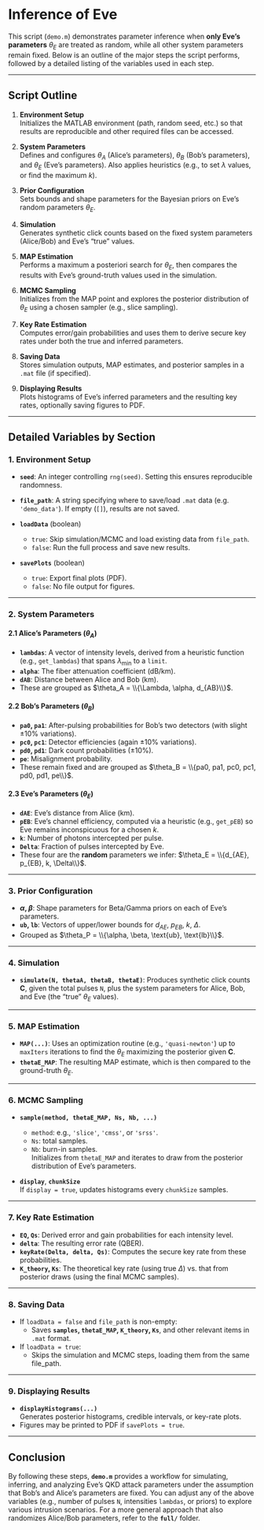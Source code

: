 # Inference of Eve

This script (`demo.m`) demonstrates parameter inference when **only Eve’s parameters** $\theta_E$ are treated as random, while all other system parameters remain fixed. Below is an outline of the major steps the script performs, followed by a detailed listing of the variables used in each step.

---

## Script Outline

1. **Environment Setup**  
   Initializes the MATLAB environment (path, random seed, etc.) so that results are reproducible and other required files can be accessed.

2. **System Parameters**  
   Defines and configures $\theta_A$ (Alice’s parameters), $\theta_B$ (Bob’s parameters), and $\theta_E$ (Eve’s parameters). Also applies heuristics (e.g., to set $\lambda$ values, or find the maximum $k$).

3. **Prior Configuration**  
   Sets bounds and shape parameters for the Bayesian priors on Eve’s random parameters $\theta_E$.

4. **Simulation**  
   Generates synthetic click counts based on the fixed system parameters (Alice/Bob) and Eve’s “true” values.

5. **MAP Estimation**  
   Performs a maximum a posteriori search for $\theta_E$, then compares the results with Eve’s ground-truth values used in the simulation.

6. **MCMC Sampling**  
   Initializes from the MAP point and explores the posterior distribution of $\theta_E$ using a chosen sampler (e.g., slice sampling).

7. **Key Rate Estimation**  
   Computes error/gain probabilities and uses them to derive secure key rates under both the true and inferred parameters.

8. **Saving Data**  
   Stores simulation outputs, MAP estimates, and posterior samples in a `.mat` file (if specified).

9. **Displaying Results**  
   Plots histograms of Eve’s inferred parameters and the resulting key rates, optionally saving figures to PDF.

---

## Detailed Variables by Section

### 1. Environment Setup

- **`seed`**: An integer controlling `rng(seed)`. Setting this ensures reproducible randomness.

- **`file_path`**: A string specifying where to save/load `.mat` data (e.g. `'demo_data'`). If empty (`[]`), results are not saved.

- **`loadData`** (boolean)  
  - `true`: Skip simulation/MCMC and load existing data from `file_path`.  
  - `false`: Run the full process and save new results.

- **`savePlots`** (boolean)  
  - `true`: Export final plots (PDF).  
  - `false`: No file output for figures.

---

### 2. System Parameters

#### 2.1 Alice’s Parameters ($\theta_A$)

- **`lambdas`**: A vector of intensity levels, derived from a heuristic function (e.g., `get_lambdas`) that spans $\lambda_{\min}$ to a `limit`.  
- **`alpha`**: The fiber attenuation coefficient (dB/km).  
- **`dAB`**: Distance between Alice and Bob (km).  
- These are grouped as $\theta_A = \\{\Lambda, \alpha, d_{AB}\\}$.

#### 2.2 Bob’s Parameters ($\theta_B$)

- **`pa0`, `pa1`**: After-pulsing probabilities for Bob’s two detectors (with slight ±10% variations).  
- **`pc0`, `pc1`**: Detector efficiencies (again ±10% variations).  
- **`pd0`, `pd1`**: Dark count probabilities (±10%).  
- **`pe`**: Misalignment probability.  
- These remain fixed and are grouped as $\theta_B = \\{pa0, pa1, pc0, pc1, pd0, pd1, pe\\}$.

#### 2.3 Eve’s Parameters ($\theta_E$)

- **`dAE`**: Eve’s distance from Alice (km).  
- **`pEB`**: Eve’s channel efficiency, computed via a heuristic (e.g., `get_pEB`) so Eve remains inconspicuous for a chosen $k$.  
- **`k`**: Number of photons intercepted per pulse.  
- **`Delta`**: Fraction of pulses intercepted by Eve.  
- These four are the **random** parameters we infer: $\theta_E = \\{d_{AE}, p_{EB}, k, \Delta\\}$.

---

### 3. Prior Configuration

- **$\alpha$, $\beta$**: Shape parameters for Beta/Gamma priors on each of Eve’s parameters.  
- **`ub`, `lb`**: Vectors of upper/lower bounds for $d_{AE}$, $p_{EB}$, $k$, $\Delta$.  
- Grouped as $\theta_P = \\{\alpha, \beta, \text{ub}, \text{lb}\\}$.

---

### 4. Simulation

- **`simulate(N, thetaA, thetaB, thetaE)`**: Produces synthetic click counts $\mathbf{C}$, given the total pulses `N`, plus the system parameters for Alice, Bob, and Eve (the “true” $\theta_E$ values).

---

### 5. MAP Estimation

- **`MAP(...)`**: Uses an optimization routine (e.g., `'quasi-newton'`) up to `maxIters` iterations to find the $\theta_E$ maximizing the posterior given $\mathbf{C}$.  
- **`thetaE_MAP`**: The resulting MAP estimate, which is then compared to the ground-truth $\theta_E$.

---

### 6. MCMC Sampling

- **`sample(method, thetaE_MAP, Ns, Nb, ...)`**  
  - `method`: e.g., `'slice'`, `'cmss'`, or `'srss'`.  
  - `Ns`: total samples.  
  - `Nb`: burn-in samples.  
  Initializes from `thetaE_MAP` and iterates to draw from the posterior distribution of Eve’s parameters.  

- **`display`**, **`chunkSize`**  
  If `display = true`, updates histograms every `chunkSize` samples.

---

### 7. Key Rate Estimation

- **`EQ`, `Qs`**: Derived error and gain probabilities for each intensity level.  
- **`delta`**: The resulting error rate (QBER).  
- **`keyRate(Delta, delta, Qs)`**: Computes the secure key rate from these probabilities.  
- **`K_theory`, `Ks`**: The theoretical key rate (using true $\Delta$) vs. that from posterior draws (using the final MCMC samples).

---

### 8. Saving Data

- If `loadData = false` and `file_path` is non-empty:
  - Saves **`samples`, `thetaE_MAP`, `K_theory`, `Ks`**, and other relevant items in `.mat` format.
- If `loadData = true`:
  - Skips the simulation and MCMC steps, loading them from the same file_path.

---

### 9. Displaying Results

- **`displayHistograms(...)`**  
  Generates posterior histograms, credible intervals, or key-rate plots.  
- Figures may be printed to PDF if `savePlots = true`.

---

## Conclusion

By following these steps, **`demo.m`** provides a workflow for simulating, inferring, and analyzing Eve’s QKD attack parameters under the assumption that Bob’s and Alice’s parameters are fixed. You can adjust any of the above variables (e.g., number of pulses `N`, intensities `lambdas`, or priors) to explore various intrusion scenarios. For a more general approach that also randomizes Alice/Bob parameters, refer to the **`full/`** folder.
